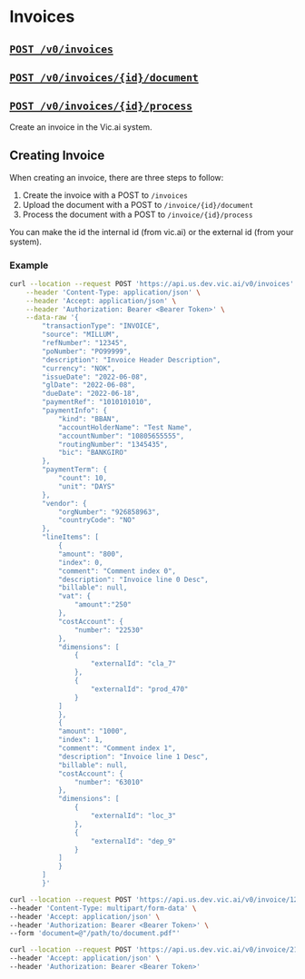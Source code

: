 # Invoices

## [`POST /v0/invoices`](../../vic.api.v0.html#/invoices/createInvoice)
## [`POST /v0/invoices/{id}/document`](../../vic.api.v0.html#/invoices/uploadDocumentInvoice)
## [`POST /v0/invoices/{id}/process`](../../vic.api.v0.html#/invoices/startProcessingInvoice)

Create an invoice in the Vic.ai system.

## Creating Invoice

When creating an invoice, there are three steps to follow:

1. Create the invoice with a POST to `/invoices`
2. Upload the document with a POST to `/invoice/{id}/document`
3. Process the document with a POST to `/invoice/{id}/process`

You can make the id the internal id (from vic.ai) or the external id (from your system).
### Example

```bash
curl --location --request POST 'https://api.us.dev.vic.ai/v0/invoices' \
    --header 'Content-Type: application/json' \
    --header 'Accept: application/json' \
    --header 'Authorization: Bearer <Bearer Token>' \
    --data-raw '{
        "transactionType": "INVOICE",
        "source": "MILLUM",
        "refNumber": "12345",
        "poNumber": "PO99999",
        "description": "Invoice Header Description",
        "currency": "NOK",
        "issueDate": "2022-06-08",
        "glDate": "2022-06-08",
        "dueDate": "2022-06-18",
        "paymentRef": "1010101010",
        "paymentInfo": {
            "kind": "BBAN",
            "accountHolderName": "Test Name",
            "accountNumber": "10805655555",
            "routingNumber": "1345435",
            "bic": "BANKGIRO"
        },
        "paymentTerm": {
            "count": 10,
            "unit": "DAYS"
        },
        "vendor": {
            "orgNumber": "926858963",
            "countryCode": "NO"
        },
        "lineItems": [
            {
            "amount": "800",
            "index": 0,
            "comment": "Comment index 0",
            "description": "Invoice line 0 Desc",
            "billable": null,
            "vat": {
                "amount":"250"
            },
            "costAccount": {
                "number": "22530"
            },
            "dimensions": [
                {
                    "externalId": "cla_7"
                },
                {
                    "externalId": "prod_470"
                }
            ]
            },
            {
            "amount": "1000",
            "index": 1,
            "comment": "Comment index 1",
            "description": "Invoice line 1 Desc",
            "billable": null,
            "costAccount": {
                "number": "63010"
            },
            "dimensions": [
                {
                    "externalId": "loc_3"
                },
                {
                    "externalId": "dep_9"
                }
            ]
            }
        ]
        }'
```

```bash
curl --location --request POST 'https://api.us.dev.vic.ai/v0/invoice/12345/document?useSystem=INTERNAL' \
--header 'Content-Type: multipart/form-data' \
--header 'Accept: application/json' \
--header 'Authorization: Bearer <Bearer Token>' \
--form 'document=@"/path/to/document.pdf"'
```


```bash
curl --location --request POST 'https://api.us.dev.vic.ai/v0/invoice/21/process?useSystem=INTERNAL' \
--header 'Accept: application/json' \
--header 'Authorization: Bearer <Bearer Token>'
```
